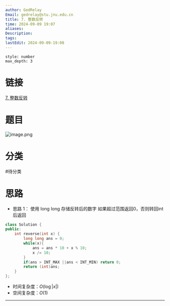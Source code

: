 ```yaml
---
author: GedRelay
Email: gedrelay@stu.jnu.edu.cn
title: 7. 整数反转
time: 2024-09-09 19:07
aliases: 
Description: 
tags: 
lastEdit: 2024-09-09-19:08
---
```


```toc
style: number
max_depth: 3
```

# 链接
[7. 整数反转](https://leetcode.cn/problems/reverse-integer/) 

# 题目
![image.png](https://ged-pic-bed.oss-cn-guangzhou.aliyuncs.com/img/202409091907838.png)


# 分类
#待分类

# 思路
- 思路 1：
使用 long long 存储反转后的数字
如果超过范围返回0，否则转回int后返回


```cpp
class Solution {
public:
    int reverse(int x) {
        long long ans = 0;
        while(x){
            ans = ans * 10 + x % 10;
            x /= 10;
        }
        if(ans > INT_MAX ||ans < INT_MIN) return 0;
        return (int)ans;
    }
};
```


- 时间复杂度：${O\left( \log |x| \right)  }$ 
- 空间复杂度：${O\left( 1 \right)  }$ 


---

